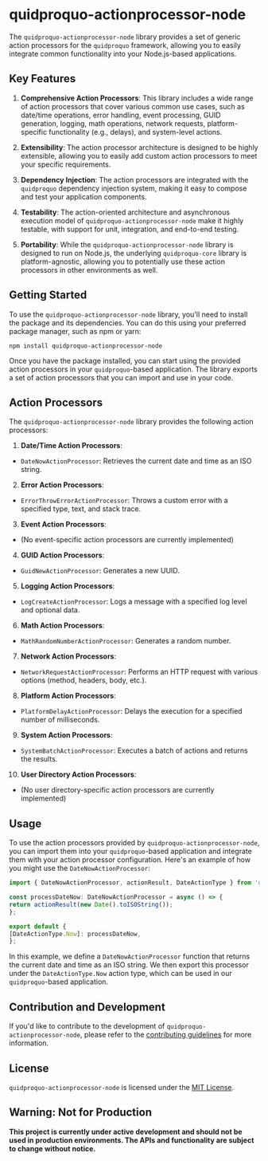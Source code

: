 # quidproquo-actionprocessor-node

The `quidproquo-actionprocessor-node` library provides a set of generic action processors for the `quidproquo` framework, allowing you to easily integrate common functionality into your Node.js-based applications.

## Key Features

1. **Comprehensive Action Processors**: This library includes a wide range of action processors that cover various common use cases, such as date/time operations, error handling, event processing, GUID generation, logging, math operations, network requests, platform-specific functionality (e.g., delays), and system-level actions.

2. **Extensibility**: The action processor architecture is designed to be highly extensible, allowing you to easily add custom action processors to meet your specific requirements.

3. **Dependency Injection**: The action processors are integrated with the `quidproquo` dependency injection system, making it easy to compose and test your application components.

4. **Testability**: The action-oriented architecture and asynchronous execution model of `quidproquo-actionprocessor-node` make it highly testable, with support for unit, integration, and end-to-end testing.

5. **Portability**: While the `quidproquo-actionprocessor-node` library is designed to run on Node.js, the underlying `quidproquo-core` library is platform-agnostic, allowing you to potentially use these action processors in other environments as well.

## Getting Started

To use the `quidproquo-actionprocessor-node` library, you'll need to install the package and its dependencies. You can do this using your preferred package manager, such as npm or yarn:

```
npm install quidproquo-actionprocessor-node
```

Once you have the package installed, you can start using the provided action processors in your `quidproquo`-based application. The library exports a set of action processors that you can import and use in your code.

## Action Processors

The `quidproquo-actionprocessor-node` library provides the following action processors:

1. **Date/Time Action Processors**:
- `DateNowActionProcessor`: Retrieves the current date and time as an ISO string.

2. **Error Action Processors**:
- `ErrorThrowErrorActionProcessor`: Throws a custom error with a specified type, text, and stack trace.

3. **Event Action Processors**:
- (No event-specific action processors are currently implemented)

4. **GUID Action Processors**:
- `GuidNewActionProcessor`: Generates a new UUID.

5. **Logging Action Processors**:
- `LogCreateActionProcessor`: Logs a message with a specified log level and optional data.

6. **Math Action Processors**:
- `MathRandomNumberActionProcessor`: Generates a random number.

7. **Network Action Processors**:
- `NetworkRequestActionProcessor`: Performs an HTTP request with various options (method, headers, body, etc.).

8. **Platform Action Processors**:
- `PlatformDelayActionProcessor`: Delays the execution for a specified number of milliseconds.

9. **System Action Processors**:
- `SystemBatchActionProcessor`: Executes a batch of actions and returns the results.

10. **User Directory Action Processors**:
- (No user directory-specific action processors are currently implemented)

## Usage

To use the action processors provided by `quidproquo-actionprocessor-node`, you can import them into your `quidproquo`-based application and integrate them with your action processor configuration. Here's an example of how you might use the `DateNowActionProcessor`:

```typescript
import { DateNowActionProcessor, actionResult, DateActionType } from 'quidproquo-actionprocessor-node';

const processDateNow: DateNowActionProcessor = async () => {
return actionResult(new Date().toISOString());
};

export default {
[DateActionType.Now]: processDateNow,
};
```

In this example, we define a `DateNowActionProcessor` function that returns the current date and time as an ISO string. We then export this processor under the `DateActionType.Now` action type, which can be used in our `quidproquo`-based application.

## Contribution and Development

If you'd like to contribute to the development of `quidproquo-actionprocessor-node`, please refer to the [contributing guidelines](https://github.com/joe-coady/quidproquo/blob/main/CONTRIBUTING.md) for more information.

## License

`quidproquo-actionprocessor-node` is licensed under the [MIT License](https://github.com/joe-coady/quidproquo/blob/main/LICENSE).

## Warning: Not for Production

**This project is currently under active development and should not be used in production environments. The APIs and functionality are subject to change without notice.**